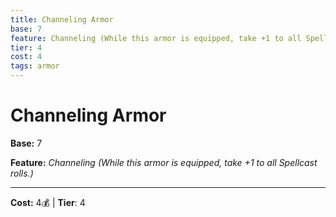 ```yaml
---
title: Channeling Armor
base: 7
feature: Channeling (While this armor is equipped, take +1 to all Spellcast rolls.)
tier: 4
cost: 4
tags: armor
---
```

# Channeling Armor

**Base:** 7

**Feature:** _Channeling (While this armor is equipped, take +1 to all Spellcast rolls.)_

___
**Cost:** 4💰 | **Tier**: 4

